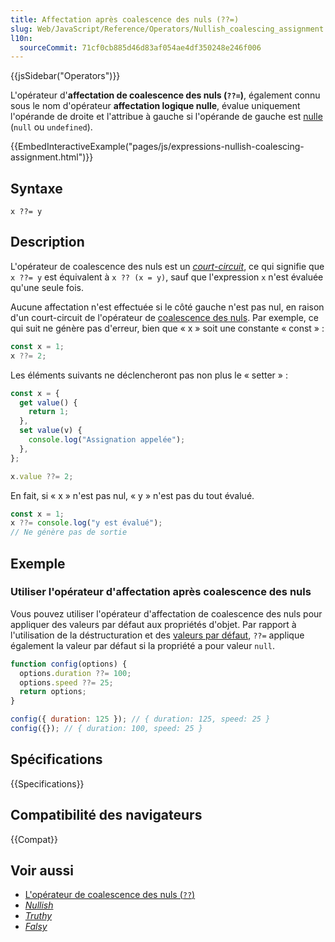 ```yaml
---
title: Affectation après coalescence des nuls (??=)
slug: Web/JavaScript/Reference/Operators/Nullish_coalescing_assignment
l10n:
  sourceCommit: 71cf0cb885d46d83af054ae4df350248e246f006
---
```


{{jsSidebar("Operators")}}

L'opérateur d'**affectation de coalescence des nuls (`??=`)**, également connu sous le nom d'opérateur **affectation logique nulle**, évalue uniquement l'opérande de droite et l'attribue à gauche si l'opérande de gauche est [nulle](/fr/docs/Glossary/Nullish) (`null` ou `undefined`).

{{EmbedInteractiveExample("pages/js/expressions-nullish-coalescing-assignment.html")}}

## Syntaxe

```js-nolint
x ??= y
```

## Description

L'opérateur de coalescence des nuls est un [_court-circuit_](/fr/docs/Web/JavaScript/Reference/Operators/Operator_precedence#court-circuit), ce qui signifie que `x ??= y` est équivalent à `x ?? (x = y)`, sauf que l'expression `x` n'est évaluée qu'une seule fois.

Aucune affectation n'est effectuée si le côté gauche n'est pas nul, en raison d'un court-circuit de l'opérateur de [coalescence des nuls](/fr/docs/Web/JavaScript/Reference/Operators/Nullish_coalescing). Par exemple, ce qui suit ne génère pas d'erreur, bien que «&nbsp;x&nbsp;» soit une constante «&nbsp;const&nbsp;»&nbsp;:

```js
const x = 1;
x ??= 2;
```

Les éléments suivants ne déclencheront pas non plus le «&nbsp;setter&nbsp;»&nbsp;:

```js
const x = {
  get value() {
    return 1;
  },
  set value(v) {
    console.log("Assignation appelée");
  },
};

x.value ??= 2;
```

En fait, si «&nbsp;x&nbsp;» n'est pas nul, «&nbsp;y&nbsp;» n'est pas du tout évalué.

```js
const x = 1;
x ??= console.log("y est évalué");
// Ne génère pas de sortie
```

## Exemple

### Utiliser l'opérateur d'affectation après coalescence des nuls

Vous pouvez utiliser l'opérateur d'affectation de coalescence des nuls pour appliquer des valeurs par défaut aux propriétés d'objet. Par rapport à l'utilisation de la déstructuration et des [valeurs par défaut](/fr/docs/Web/JavaScript/Reference/Operators/Destructuring_assignment#valeurs-par-défaut), `??=` applique également la valeur par défaut si la propriété a pour valeur `null`.

```js
function config(options) {
  options.duration ??= 100;
  options.speed ??= 25;
  return options;
}

config({ duration: 125 }); // { duration: 125, speed: 25 }
config({}); // { duration: 100, speed: 25 }
```

## Spécifications

{{Specifications}}

## Compatibilité des navigateurs

{{Compat}}

## Voir aussi

- [L'opérateur de coalescence des nuls (`??`)](/fr/docs/Web/JavaScript/Reference/Operators/Nullish_coalescing)
- [_Nullish_](/fr/docs/Glossary/Nullish)
- [_Truthy_](/fr/docs/Glossary/Truthy)
- [_Falsy_](/fr/docs/Glossary/Falsy)
